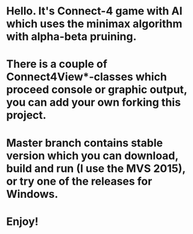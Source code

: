 # Hello. It's Connect-4 game with AI which uses the minimax algorithm with alpha-beta pruining.
# There is a couple of Connect4View*-classes which proceed console or graphic output, you can add your own forking this project.
# Master branch contains stable version which you can download, build and run (I use the MVS 2015), or try one of the releases for Windows.
# Enjoy!
